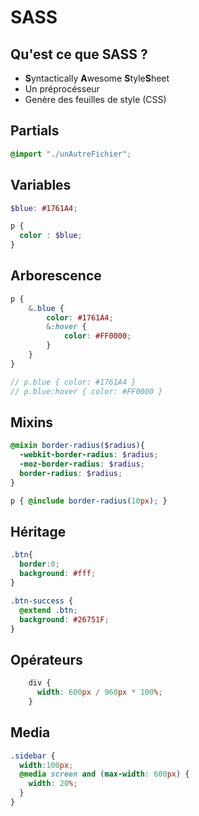 
# SASS


## Qu'est ce que SASS ?

- **S**yntactically **A**wesome **S**tyle**S**heet
- Un préprocésseur
- Genère des feuilles de style (CSS)


## Partials

```scss
@import "./unAutreFichier";

```


## Variables

```scss
$blue: #1761A4;

p {
  color : $blue;
}
```


## Arborescence

```scss
p {
    &.blue {
        color: #1761A4;
        &:hover {
            color: #FF0000;
        }
    }
}

// p.blue { color: #1761A4 }
// p.blue:hover { color: #FF0000 }
```


## Mixins
```scss
@mixin border-radius($radius){
  -webkit-border-radius: $radius;
  -moz-border-radius: $radius;
  border-radius: $radius;
}

p { @include border-radius(10px); }
```


## Héritage
```scss
.btn{
  border:0;
  background: #fff;
}

.btn-success {
  @extend .btn;
  background: #26751F;
}
```


## Opérateurs
```scss
    div {
      width: 600px / 960px * 100%;
    }
```


## Media
```scss
.sidebar {
  width:100px;
  @media screen and (max-width: 600px) {
    width: 20%;
  }
}
```